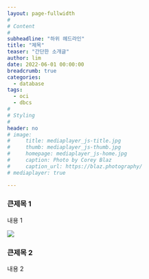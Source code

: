 ```yaml
---
layout: page-fullwidth
#
# Content
#
subheadline: "하위 헤드라인"
title: "제목"
teaser: "간단한 소개글"
author: lim
date: 2022-06-01 00:00:00
breadcrumb: true
categories:
  - database
tags:
  - oci
  - dbcs
#
# Styling
#
header: no
# image:
#     title: mediaplayer_js-title.jpg
#     thumb: mediaplayer_js-thumb.jpg
#     homepage: mediaplayer_js-home.jpg
#     caption: Photo by Corey Blaz
#     caption_url: https://blaz.photography/
# mediaplayer: true

---
```


### 큰제목 1
내용 1

![](/assets/img/aiml/2020-06/이미지.png)

### 큰제목 2
내용 2